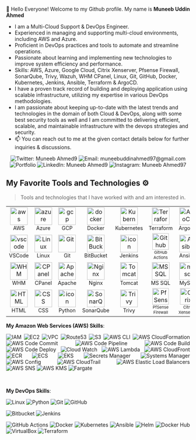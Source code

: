 👋 Hello Everyone! Welcome to my Github profile. My name is **Muneeb Uddin Ahmed**
-  I am a Multi-Cloud Support & DevOps Engineer.
-  Experienced in managing and supporting multi-cloud environments, including AWS and Azure.
-  Proficient in DevOps practices and tools to automate and streamline operations.
-  Passionate about learning and implementing new technologies to improve system efficiency and performance.
- Skills: AWS, Azure, Google Cloud, Citrix Xenserver, Pfsense Firewall, SonarQube, Trivy, Wazuh, WHM CPanel, Linux, Git, GitHub, Docker, Kubernetes, Jenkins, Ansible, Terraform & ArgoCD.
- I have a proven track record of building and deploying application using scalable infrastructure, utilizing my expertise in various DevOps methodologies.
- I am passionate about keeping up-to-date with the latest trends and technologies in the domain of both Cloud & DevOps, along with some best security tools as well and I am committed to delivering efficient, scalable, and maintainable infrastructure with the devops strategies and security.
- 📫 You can reach out to me at the given contact details below for further inquiries & discussions.
<div align="justify">

<div align="center">
  <a href="https://twitter.com/muneeb_ahmed9" style="text-decoration: none;">
    <img src="https://img.shields.io/badge/Twitter-Muneeb_Ahmed9-blue?style=flat-square&logo=twitter" alt="Twitter: Muneeb Ahmed9"/>
  </a>
  <a href="mailto:muneebuddinahmed97@gmail.com" style="text-decoration: none;">
    <img src="https://img.shields.io/badge/Email-muneebuddinahmed97@gmail.com-red?style=flat-square&logo=gmail" alt="Email: muneebuddinahmed97@gmail.com"/>
  </a>
  <a href="https://muneebuddinahmed97.github.io/muneeb-portfolio/" style="text-decoration: none;">
    <img src="hhttps://img.shields.io/badge/Portfolio-12100E.svg?style=for-the-badge&logo=D&logoColor=white" alt="Portfolio"/>
  </a>
  <a href="https://www.linkedin.com/in/muneebahmed97/" style="text-decoration: none;">
    <img src="https://img.shields.io/badge/LinkedIn-Muneeb_Ahmed9-blue?style=flat-square&logo=linkedin" alt="LinkedIn: Muneeb Ahmed9"/>
  </a>
  <a href="https://www.instagram.com/muneeb_ahmed97/" style="text-decoration: none;">
    <img src="https://img.shields.io/badge/Instagram-Muneeb_Ahmed97-E4405F?style=flat-square&logo=instagram" alt="Instagram: Muneeb Ahmed97"/>
  </a>
</div>



## My Favorite Tools and Technologies ⚙️ 

> Tools and technologies that I have worked with and am interested in.
<table>
    <tr>
    <td align="center" width="96">
        <img src="https://skillicons.dev/icons?i=aws" width="48" height="48" alt="aws" />
      <br><span style="font-size: 14px;">AWS</span>
    </td>
    <td align="center" width="96">
        <img src="https://skillicons.dev/icons?i=azure" width="48" height="48" alt="azure" />
      <br><span style="font-size: 14px;"> Azure</span>
    </td>
          <td align="center" width="96">
        <img src="https://skillicons.dev/icons?i=gcp" width="48" height="48" alt="gcp" />
      <br><span style="font-size: 14px;">GCP</span>
    </td>
        <td align="center" width="96">
        <img src="https://techstack-generator.vercel.app/docker-icon.svg" alt="docker" width="48" height="48" />
      <br><span style="font-size: 14px;">Docker</span>
    </td>
    <td align="center" width="96">
        <img src="https://techstack-generator.vercel.app/kubernetes-icon.svg" alt="Kubernetes" width="48" height="48" />
      <br><span style="font-size: 14px;">Kubernetes</span>
    </td>
          <td align="center" width="96">
        <img src="https://skillicons.dev/icons?i=terraform" width="48" height="48" alt="Terraform" />
      <br><span style="font-size: 14px;">Terraform</span>
    </td>
       <td align="center" width="96">
        <img src="https://icons-for-free.com/iff/png/512/argocd-1331550886883580947.png" width="48" height="48" alt="ArgoCD" />
      <br><span style="font-size: 14px;">ArgoCD</span>
    </td>
      </tr>
  <tr>
            <td align="center" width="96">
        <img src="https://skillicons.dev/icons?i=vscode" width="48" height="48" alt="vscode" />
      <br><span style="font-size: 14px;">VSCode</span>
    </td>
    <td align="center" width="96">
        <img src="https://skillicons.dev/icons?i=linux" alt="Linux" width="48" height="48" />
      <br><span style="font-size: 14px;">Linux</span>
    </td>
    <td align="center" width="96"> 
        <img src="https://user-images.githubusercontent.com/25181517/192108372-f71d70ac-7ae6-4c0d-8395-51d8870c2ef0.png" width="48" height="48" alt="Git" />
      <br><span style="font-size: 14px;">Git</span>
    </td>
    <td align="center" width="96">
        <img src="https://cdn.worldvectorlogo.com/logos/bitbucket-icon.svg" width="48" height="48" alt="BitBucket" />
      <br><span style="font-size: 14px;">BitBucket</span>
    </td>
    <td align="center" width="96">
        <img src="https://skillicons.dev/icons?i=jenkins" alt="icon" width="48" height="48" />
      <br><span style="font-size: 14px;">Jenkins</span>
    </td>
            <td align="center" width="92">
        <img src="https://skillicons.dev/icons?i=githubactions" width="45" height="45" alt="Github Actions" />
      <br><span style="font-size: 11px;">GitHub Actions</span>
    </td>
        <td align="center" width="96">
        <img src="https://upload.wikimedia.org/wikipedia/commons/2/24/Ansible_logo.svg" width="48" height="48" alt="Ansible" />
      <br><span style="font-size: 14px;">Ansible</span>
    </td>
  </tr>
  
  <tr>
        <td align="center" width="96">
        <img src="https://cpanel.net/wp-content/themes/cPbase/assets/img/logos/WHM_orange.svg" width="48" height="48" alt="WHM" />
      <br><span style="font-size: 14px;">WHM</span>
    </td>
    <td align="center" width="96">
        <img src="https://www.svgrepo.com/show/353612/cpanel.svg" width="48" height="48" alt="CPanel" />
      <br><span style="font-size: 14px;">CPanel</span>
    </td>
        <td align="center" width="96">
        <img src="https://www.logo.wine/a/logo/Apache_HTTP_Server/Apache_HTTP_Server-Logo.wine.svg" width="48" height="48" alt="Apache" />
      <br><span style="font-size: 14px;">Apache</span>
    </td>
    <td align="center" width="96">
        <img src="https://cdn.iconscout.com/icon/free/png-256/free-nginx-3521604-2945048.png?f=webp" width="48" height="48" alt="Nginx" />
      <br><span style="font-size: 14px;">Nginx</span>
    </td>
    <td align="center" width="96">
        <img src="https://www.logo.wine/a/logo/Apache_Tomcat/Apache_Tomcat-Logo.wine.svg" width="48" height="48" alt="Tomcat" />
      <br><span style="font-size: 14px;">Tomcat</span>
    </td>
        <td align="center" width="96">
        <img src="https://encrypted-tbn0.gstatic.com/images?q=tbn:ANd9GcSYVYJ4XL53FWe9quGVb_cFryEo8J3m2OeYdQ&s" width="48" height="48" alt="MS SQL" />
      <br><span style="font-size: 14px;">MS SQL</span>
    </td>
    <td align="center" width="96">
        <img src="https://skillicons.dev/icons?i=mysql" width="48" height="48" alt="mysql" />
      <br><span style="font-size: 14px;">MySQL</span>
    </td>

  </tr>
  

  <tr>
      <td align="center"  width="96">
        <img src="https://skillicons.dev/icons?i=html" width="48" height="48" alt="HTML" />
      <br><span style="font-size: 14px;">HTML</span>
    </td>
    <td align="center" width="96">
        <img src="https://skillicons.dev/icons?i=css" width="48" height="48" alt="CSS" />
      <br><span style="font-size: 14px;">CSS</span>
    </td>
        <td align="center" width="96">
      <a href="#macropower-tech">
        <img src="https://techstack-generator.vercel.app/python-icon.svg" alt="icon" width="48" height="48" />
      </a>
      <br><span style="font-size: 14px;">Python</span>
    </td>
        <td align="center" width="96">
        <img src="https://cdn.worldvectorlogo.com/logos/sonarqube.svg" width="48" height="48" alt="SonarQube" />
      <br><span style="font-size: 14px;">SonarQube</span>
    </td>
        <td align="center" width="96">
        <img src="https://k21academy.com/wp-content/uploads/2021/04/trivy-logo-shape.png" width="48" height="48" alt="Trivy" />
      <br><span style="font-size: 14px;">Trivy</span>
    </td>
        <td align="center" width="92">
        <img src="https://encrypted-tbn0.gstatic.com/images?q=tbn:ANd9GcR-LRmXo6Pa1TWoekkSLZPnXGYJC6vTWhq1-Q&s" width="45" height="45" alt="PfSense Firewall" />
      <br><span style="font-size: 11px;">PfSense Firewall</span>
    </td>
        <td align="center" width="92">
        <img src="https://cdn.worldvectorlogo.com/logos/citrix.svg" width="45" height="45" alt="Citrix Xenserver" />
      <br><span style="font-size: 11px;">Citrix Xenserver</span>
    </td>

  </tr>  
</table>

**My Amazon Web Services (AWS) Skills**:

  
  ![IAM](https://img.shields.io/badge/IAM-232F3E?style=for-the-badge&logo=amazonaws&logoColor=white)
  ![EC2](https://img.shields.io/badge/EC2-FF9900?style=for-the-badge&logo=amazonaws&logoColor=white)
  ![VPC](https://img.shields.io/badge/VPC-232F3E?style=for-the-badge&logo=amazonaws&logoColor=white)
  ![Route53](https://img.shields.io/badge/Route_53-232F3E?style=for-the-badge&logo=amazonaws&logoColor=white)
  ![S3](https://img.shields.io/badge/S3-569A31?style=for-the-badge&logo=amazonaws&logoColor=white)
  ![AWS CLI](https://img.shields.io/badge/AWS_CLI-232F3E?style=for-the-badge&logo=amazonaws&logoColor=white)
  ![AWS CloudFormation](https://img.shields.io/badge/CloudFormation-FF4F8B?style=for-the-badge&logo=amazonaws&logoColor=white)
  ![AWS Code Commit](https://img.shields.io/badge/CodeCommit-232F3E?style=for-the-badge&logo=amazonaws&logoColor=white)
  ![AWS Code Pipeline](https://img.shields.io/badge/CodePipeline-232F3E?style=for-the-badge&logo=amazonaws&logoColor=white)
  ![AWS Code Build](https://img.shields.io/badge/CodeBuild-232F3E?style=for-the-badge&logo=amazonaws&logoColor=white)
  ![AWS Code Deploy](https://img.shields.io/badge/CodeDeploy-FF4F8B?style=for-the-badge&logo=amazonaws&logoColor=white)
  ![Cloud Watch](https://img.shields.io/badge/CloudWatch-FF4F8B?style=for-the-badge&logo=amazonaws&logoColor=white)
  ![AWS Lambda](https://img.shields.io/badge/Lambda-FF9900?style=for-the-badge&logo=aws-lambda&logoColor=white)
  ![AWS CloudFront](https://img.shields.io/badge/CloudFront-232F3E?style=for-the-badge&logo=amazonaws&logoColor=white)
  ![ECR](https://img.shields.io/badge/ECR-232F3E?style=for-the-badge&logo=amazonaws&logoColor=white)
  ![ECS](https://img.shields.io/badge/ECS-FF4F8B?style=for-the-badge&logo=amazonaws&logoColor=white)
  ![EKS](https://img.shields.io/badge/EKS-232F3E?style=for-the-badge&logo=amazonaws&logoColor=white)
  ![Secrets Manager](https://img.shields.io/badge/Secrets_Manager-232F3E?style=for-the-badge&logo=amazonaws&logoColor=white)
  ![Systems Manager](https://img.shields.io/badge/Systems_Manager-FF4F8B?style=for-the-badge&logo=amazonaws&logoColor=white)
  ![AWS Config](https://img.shields.io/badge/Config-232F3E?style=for-the-badge&logo=amazonaws&logoColor=white)
  ![AWS CloudTrail](https://img.shields.io/badge/CloudTrail-232F3E?style=for-the-badge&logo=amazonaws&logoColor=white)
  ![AWS Elastic Load Balancers](https://img.shields.io/badge/Load_Balancers-232F3E?style=for-the-badge&logo=amazonaws&logoColor=white)
  ![AWS SNS](https://img.shields.io/badge/SNS-232F3E?style=for-the-badge&logo=amazonaws&logoColor=white)
  ![AWS KMS](https://img.shields.io/badge/KMS-232F3E?style=for-the-badge&logo=amazonaws&logoColor=white)
  ![Fargate](https://img.shields.io/badge/Fargate-FF4F8B?style=for-the-badge&logo=amazonaws&logoColor=white)

<br>

**My DevOps Skills**:

   
  ![Linux](https://img.shields.io/badge/Linux-FCC624?style=for-the-badge&logo=linux&logoColor=black)
  ![Python](https://img.shields.io/badge/Python-%233776AB.svg?style=for-the-badge&logo=python&logoColor=white)
  ![Git](https://img.shields.io/badge/git-%23F05033.svg?style=for-the-badge&logo=git&logoColor=white)
  ![GitHub](https://img.shields.io/badge/github-%23121011.svg?style=for-the-badge&logo=github&logoColor=white)
 
  ![Bitbucket](https://img.shields.io/badge/Bitbucket-%230052CC.svg?style=for-the-badge&logo=bitbucket&logoColor=white)
  ![Jenkins](https://img.shields.io/badge/Jenkins-%23D24939.svg?style=for-the-badge&logo=jenkins&logoColor=white)

  ![GitHub Actions](https://img.shields.io/badge/GitHub%20Actions-%232671E5.svg?style=for-the-badge&logo=github-actions&logoColor=white)
  ![Docker](https://img.shields.io/badge/Docker-%232496ED.svg?style=for-the-badge&logo=docker&logoColor=white)
  ![Kubernetes](https://img.shields.io/badge/Kubernetes-%23326CE5.svg?style=for-the-badge&logo=kubernetes&logoColor=white)
  ![Ansible](https://img.shields.io/badge/Ansible-%23EE0000.svg?style=for-the-badge&logo=ansible&logoColor=white)
  ![Helm](https://img.shields.io/badge/Helm-%230F1689.svg?style=for-the-badge&logo=helm&logoColor=white)
  ![Docker Hub](https://img.shields.io/badge/Docker%20Hub-%232496ED.svg?style=for-the-badge&logo=docker&logoColor=white)
  ![VirtualBox](https://img.shields.io/badge/VirtualBox-%23216282.svg?style=for-the-badge&logo=virtualbox&logoColor=white)
  ![Terraform](https://img.shields.io/badge/Terraform-%235835CC.svg?style=for-the-badge&logo=terraform&logoColor=white)



